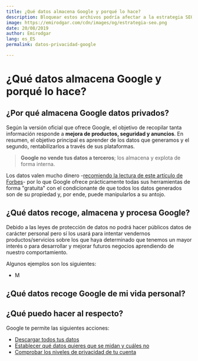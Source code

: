 ```yaml
---
title: ¿Qué datos almacena Google y porqué lo hace?
description: Bloquear estos archivos podría afectar a la estrategia SEO. Aprende cómo hacerlo de forma correcta
image: https://emirodgar.com/cdn/images/og/estrategia-seo.png
date: 20/08/2019
author: Emirodgar
lang: es_ES
permalink: datos-privacidad-google

---
```


# ¿Qué datos almacena Google y porqué lo hace?

## ¿Por qué almacena Google datos privados?

Según la versión oficial que ofrece Google, el objetivo de recopilar tanta información responde a **mejora de productos, seguridad y anuncios**. En resumen, el objetivo principal es aprender de los datos que generamos y el segundo, rentabilizarlos a través de sus plataformas.

> **Google no vende tus datos a terceros**; los almacena y explota de forma interna.

Los datos valen mucho dinero -[recomiendo la lectura de este artículo de Forbes](https://www.forbes.com/sites/stephanzoder/2019/08/06/how-much-is-your-data-worth/)- por lo que Google ofrece prácticamente todas sus herramientas de forma "gratuita" con el condicionante de que todos los datos generados son de su propiedad y, por ende, puede manipularlos a su antojo.

## ¿Qué datos recoge, almacena y procesa Google?

Debido a las leyes de protección de datos no podrá hacer públicos datos de carácter personal pero sí los usará para intentar vendernos productos/servicios sobre los que haya determinado que tenemos un mayor interés o para desarrollar y mejorar futuros negocios aprendiendo de nuestro comportamiento.

Algunos ejemplos son los siguientes:

 - M

## ¿Qué datos recoge Google de mi vida personal?

## ¿Qué puedo hacer al respecto?

Google te permite las siguientes acciones:

-   [Descargar todos tus datos](https://support.google.com/accounts/answer/3024190?hl=es)
-   [Establecer qué datos quieres que se midan y cuáles no](https://myaccount.google.com/data-and-personalization)
- [Comprobar los niveles de privacidad de tu cuenta](https://myaccount.google.com/privacycheckup/)
<!--stackedit_data:
eyJoaXN0b3J5IjpbLTIwOTUwMDM2OTRdfQ==
-->